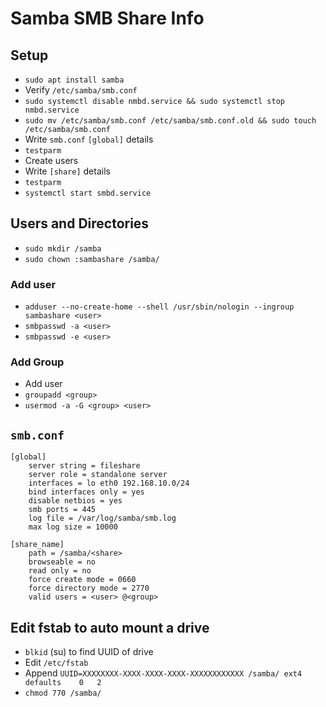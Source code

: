 
# Samba SMB Share Info

## Setup

- `sudo apt install samba`
- Verify `/etc/samba/smb.conf`
- `sudo systemctl disable nmbd.service && sudo systemctl stop nmbd.service`
- `sudo mv /etc/samba/smb.conf /etc/samba/smb.conf.old && sudo touch /etc/samba/smb.conf`
- Write `smb.conf` `[global]` details
- `testparm`
- Create users
- Write `[share]` details
- `testparm`
- `systemctl start smbd.service`

## Users and Directories

- `sudo mkdir /samba`
- `sudo chown :sambashare /samba/`

### Add user

- `adduser --no-create-home --shell /usr/sbin/nologin --ingroup sambashare <user>`
- `smbpasswd -a <user>`
- `smbpasswd -e <user>`

### Add Group

- Add user
- `groupadd <group>`
- `usermod -a -G <group> <user>`

## `smb.conf`

```text
[global]
    server string = fileshare
    server role = standalone server
    interfaces = lo eth0 192.168.10.0/24
    bind interfaces only = yes
    disable netbios = yes
    smb ports = 445
    log file = /var/log/samba/smb.log
    max log size = 10000

[share_name]
    path = /samba/<share>
    browseable = no
    read only = no
    force create mode = 0660
    force directory mode = 2770
    valid users = <user> @<group>
```

## Edit fstab to auto mount a drive

- `blkid` (su) to find UUID of drive
- Edit `/etc/fstab`
- Append `UUID=XXXXXXXX-XXXX-XXXX-XXXX-XXXXXXXXXXXX /samba/ ext4    defaults    0   2`
- `chmod 770 /samba/`
